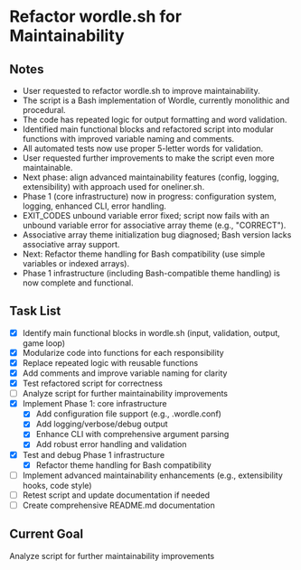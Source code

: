 # Refactor wordle.sh for Maintainability

## Notes
- User requested to refactor wordle.sh to improve maintainability.
- The script is a Bash implementation of Wordle, currently monolithic and procedural.
- The code has repeated logic for output formatting and word validation.
- Identified main functional blocks and refactored script into modular functions with improved variable naming and comments.
- All automated tests now use proper 5-letter words for validation.
- User requested further improvements to make the script even more maintainable.
- Next phase: align advanced maintainability features (config, logging, extensibility) with approach used for oneliner.sh.
- Phase 1 (core infrastructure) now in progress: configuration system, logging, enhanced CLI, error handling.
- EXIT_CODES unbound variable error fixed; script now fails with an unbound variable error for associative array theme (e.g., "CORRECT").
- Associative array theme initialization bug diagnosed; Bash version lacks associative array support.
- Next: Refactor theme handling for Bash compatibility (use simple variables or indexed arrays).
- Phase 1 infrastructure (including Bash-compatible theme handling) is now complete and functional.

## Task List
- [x] Identify main functional blocks in wordle.sh (input, validation, output, game loop)
- [x] Modularize code into functions for each responsibility
- [x] Replace repeated logic with reusable functions
- [x] Add comments and improve variable naming for clarity
- [x] Test refactored script for correctness
- [ ] Analyze script for further maintainability improvements
- [x] Implement Phase 1: core infrastructure
  - [x] Add configuration file support (e.g., .wordle.conf)
  - [x] Add logging/verbose/debug output
  - [x] Enhance CLI with comprehensive argument parsing
  - [x] Add robust error handling and validation
- [x] Test and debug Phase 1 infrastructure
  - [x] Refactor theme handling for Bash compatibility
- [ ] Implement advanced maintainability enhancements (e.g., extensibility hooks, code style)
- [ ] Retest script and update documentation if needed
- [ ] Create comprehensive README.md documentation

## Current Goal
Analyze script for further maintainability improvements